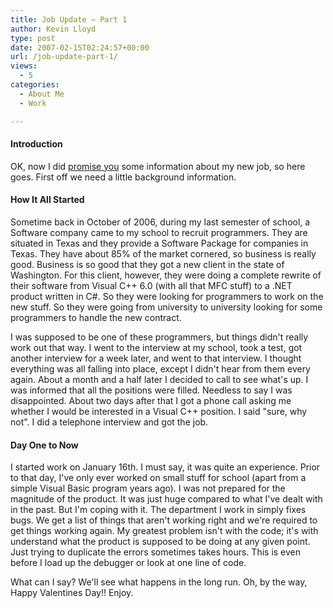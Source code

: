 ```yaml
---
title: Job Update – Part 1
author: Kevin Lloyd
type: post
date: 2007-02-15T02:24:57+00:00
url: /job-update-part-1/
views:
  - 5
categories:
  - About Me
  - Work

---
```

#### Introduction

OK, now I did [promise you][1] some information about my new job, so here goes. First off we need a little background information.

#### How It All Started

Sometime back in October of 2006, during my last semester of school, a Software company came to my school to recruit programmers. They are situated in Texas and they provide a Software Package for companies in Texas. They have about 85% of the market cornered, so business is really good. Business is so good that they got a new client in the state of Washington. For this client, however, they were doing a complete rewrite of their software from Visual C++ 6.0 (with all that MFC stuff) to a .NET product written in C#. So they were looking for programmers to work on the new stuff. So they were going from university to university looking for some programmers to handle the new contract.

I was supposed to be one of these programmers, but things didn't really work out that way. I went to the interview at my school, took a test, got another interview for a week later, and went to that interview. I thought everything was all falling into place, except I didn't hear from them every again. About a month and a half later I decided to call to see what's up. I was informed that all the positions were filled. Needless to say I was disappointed. About two days after that I got a phone call asking me whether I would be interested in a Visual C++ position. I said "sure, why not". I did a telephone interview and got the job.

#### Day One to Now

I started work on January 16th. I must say, it was quite an experience. Prior to that day, I've only ever worked on small stuff for school (apart from a simple Visual Basic program years ago). I was not prepared for the magnitude of the product. It was just huge compared to what I've dealt with in the past. But I'm coping with it. The department I work in simply fixes bugs. We get a list of things that aren't working right and we're required to get things working again. My greatest problem isn't with the code; it's with understand what the product is supposed to be doing at any given point. Just trying to duplicate the errors sometimes takes hours. This is even before I load up the debugger or look at one line of code.

What can I say? We'll see what happens in the long run. Oh, by the way, Happy Valentines Day!! Enjoy.

 [1]: https://webdevelopment2.com/linkmania-january-18-2007/